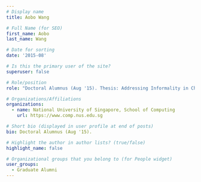 ```yaml
---
# Display name
title: Aobo Wang

# Full Name (for SEO) 
first_name: Aobo
last_name: Wang

# Date for sorting
date: '2015-08'

# Is this the primary user of the site?
superuser: false

# Role/position
role: "Doctoral Alumnus (Aug '15). Thesis: Addressing Informality in Chinese Microtext."

# Organizations/Affiliations
organizations:
  - name: National University of Singapore, School of Computing
    url: https://www.comp.nus.edu.sg

# Short bio (displayed in user profile at end of posts)
bio: Doctoral Alumnus (Aug '15). 

# Highlight the author in author lists? (true/false)
highlight_name: false

# Organizational groups that you belong to (for People widget)
user_groups:
  - Graduate Alumni
---
```

